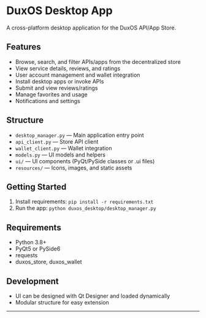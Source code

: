 # DuxOS Desktop App

A cross-platform desktop application for the DuxOS API/App Store.

## Features
- Browse, search, and filter APIs/apps from the decentralized store
- View service details, reviews, and ratings
- User account management and wallet integration
- Install desktop apps or invoke APIs
- Submit and view reviews/ratings
- Manage favorites and usage
- Notifications and settings

## Structure
- `desktop_manager.py` — Main application entry point
- `api_client.py` — Store API client
- `wallet_client.py` — Wallet integration
- `models.py` — UI models and helpers
- `ui/` — UI components (PyQt/PySide classes or .ui files)
- `resources/` — Icons, images, and static assets

## Getting Started
1. Install requirements: `pip install -r requirements.txt`
2. Run the app: `python duxos_desktop/desktop_manager.py`

## Requirements
- Python 3.8+
- PyQt5 or PySide6
- requests
- duxos_store, duxos_wallet

## Development
- UI can be designed with Qt Designer and loaded dynamically
- Modular structure for easy extension

--- 